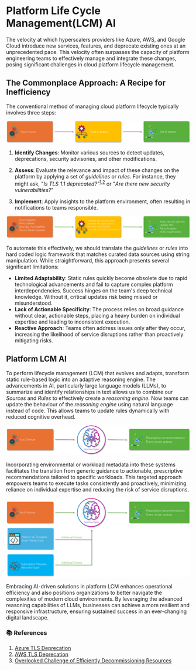 # Platform Life Cycle Management(LCM) AI

The velocity at which hyperscalers providers like Azure, AWS, and Google Cloud introduce new services, features, and deprecate existing ones at an unprecedented pace. This velocity often surpasses the capacity of platform engineering teams to effectively manage and integrate these changes, posing significant challenges in cloud platform lifecycle management.

## The Commonplace Approach: A Recipe for Inefficiency
The conventional method of managing cloud platform lifecycle typically involves three steps:

![Miztiik - Platform Engineering with AI](images/miztiik_architecture_platform_lcm_ai_001.png)

1. **Identify Changes**: Monitor various sources to detect updates, deprecations, security advisories, and other modifications.

1. **Assess**: Evaluate the relevance and impact of these changes on the platform by applying a set of *guidelines* or *rules*. For instance, they might ask, "*Is TLS 1.1 deprecated?"*<sup>[1],[2]</sup> or "*Are there new security vulnerabilities?*"

1. **Implement**: Apply insights to the platform environment, often resulting in notifications to teams responsible.

![Miztiik - Platform Engineering with AI](images/miztiik_architecture_platform_lcm_ai_002.png)


To automate this effectively, we should translate the *guidelines* or *rules* into hard coded logic framework that matches curated data sources using string manipulation. While straightforward, this approach presents several significant limitations:  

- **Limited Adaptability**: Static rules quickly become obsolete due to rapid technological advancements and fail to capture complex platform interdependencies. Success hinges on the team's deep technical knowledge. Without it, critical updates risk being missed or misunderstood. 
- **Lack of Actionable Specificity**: The process relies on broad guidance without clear, actionable steps, placing a heavy burden on individual expertise and leading to inconsistent execution.  
- **Reactive Approach**: Teams often address issues only after they occur, increasing the likelihood of service disruptions rather than proactively mitigating risks.  


## Platform LCM AI

To perform lifecycle management (LCM) that evolves and adapts, transform static rule-based logic into an adaptive reasoning engine. The advancements in AI, particularly large language models (LLMs), to summarize and identify relationships in text allows us to combine our _Sources_ and _Rules_ to effectively create a _reasoning engine_. Now teams can update the behaviour of the _reasoning engine_ using natural language instead of code. This allows teams to update rules dynamically with reduced cognitive overhead.

![Miztiik - Platform Engineering with AI](images/miztiik_architecture_platform_lcm_ai_003.png)

Incorporating environmental or workload metadata into these systems facilitates the transition from generic guidance to actionable, prescriptive recommendations tailored to specific workloads. This targeted approach empowers teams to execute tasks consistently and proactively, minimizing reliance on individual expertise and reducing the risk of service disruptions.

![Miztiik - Platform Engineering with AI](images/miztiik_architecture_platform_lcm_ai_004.png)

Embracing AI-driven solutions in platform LCM enhances operational efficiency and also positions organizations to better navigate the complexities of modern cloud environments. By leveraging the advanced reasoning capabilities of LLMs, businesses can achieve a more resilient and responsive infrastructure, ensuring sustained success in an ever-changing digital landscape.


### 📚 References

1. [Azure TLS Deprecation][1]
1. [AWS TLS Deprecation][2]
1. [Overlooked Challenge of Efficiently Decommissioning Resources][3]

[1]: https://learn.microsoft.com/en-us/lifecycle/announcements/tls-support-ending-10-31-2024
[2]: https://aws.amazon.com/blogs/security/tls-1-2-required-for-aws-endpoints/
[3]: https://blog.omnistrate.com/posts/49


